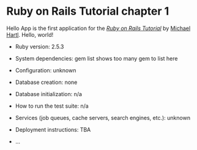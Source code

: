 # Ruby on Rails Tutorial chapter 1

Hello App is the first application for the
[*Ruby on Rails Tutorial*](https://www.railstutorial.org/)
by [Michael Hartl](https://www.michaelhartl.com/). Hello, world!

* Ruby version: 2.5.3

* System dependencies: gem list shows too many gem to list here

* Configuration: unknown

* Database creation: none

* Database initialization: n/a

* How to run the test suite: n/a

* Services (job queues, cache servers, search engines, etc.): unknown

* Deployment instructions: TBA

* ...
